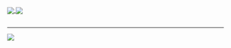 <div style="display: inline_block">
  <a href="https://github.com/UserR3D/github-readme-stats">
  <img align="center" src="https://github-readme-stats.vercel.app/api?username=UserR3D&show_icons=true&theme=radical&hide_rank=true"/>
</a>
  <a href="https://github.com/UserR3D/github-readme-stats">
    <img align='center' src="https://github-readme-stats.vercel.app/api/top-langs/?username=UserR3D&theme=radical&layout=donut-vertical"/>
  </a>
</div>
<br><hr>
<div>
  <a href="https://github.com/UserR3D/Portfolio">
    <img src="https://github-readme-stats.vercel.app/api/pin/?username=UserR3D&repo=Portfolio&show_owner=true&theme=radical"/>
  </a>
</div>
